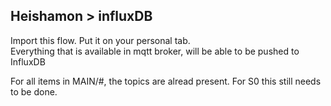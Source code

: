 ## Heishamon > influxDB

Import this flow. Put it on your personal tab. </br>
Everything that is available in mqtt broker, will be able to be pushed to InfluxDB

For all items in MAIN/#, the topics are alread present. For S0 this still needs to be done.
